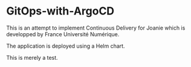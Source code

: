 # GitOps-with-ArgoCD

This is an attempt to implement Continuous Delivery for Joanie which is developped by France Université Numérique. 

The application is deployed using a Helm chart. 

This is merely a test.